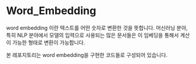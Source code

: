 # Word_Embedding

word embedding 이란 텍스트를 어떤 숫자로 변환한 것을 뜻합니다.
머신러닝 분야, 특히 NLP 분야에서 모델의 입력으로 사용되는 많은 문서들은 이 임베딩을 통해서 계산이 가능한 형태로 변환이 가능합니다.

본 레포지토리는 word embedding을 구현한 코드들로 구성되어 있습니다.